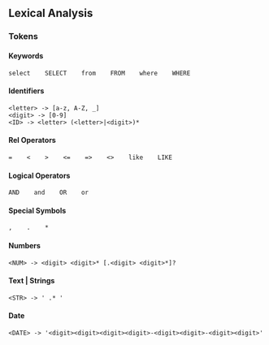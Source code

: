
## Lexical Analysis

### Tokens

#### Keywords
```
select    SELECT    from    FROM    where    WHERE
```

#### Identifiers
```
<letter> -> [a-z, A-Z, _]
<digit> -> [0-9]
<ID> -> <letter> (<letter>|<digit>)*
```

#### Rel Operators
```
=    <    >    <=    =>    <>    like    LIKE
```

#### Logical Operators
```
AND    and    OR    or
```

#### Special Symbols
```
,    .    *
```

#### Numbers
```
<NUM> -> <digit> <digit>* [.<digit> <digit>*]?
```

#### Text | Strings
```
<STR> -> ' .* '
```

#### Date
```
<DATE> -> '<digit><digit><digit><digit>-<digit><digit>-<digit><digit>'
```